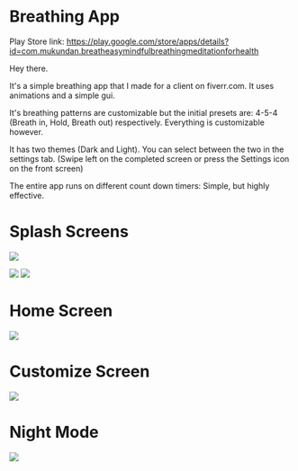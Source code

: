 # Breathing App

Play Store link: https://play.google.com/store/apps/details?id=com.mukundan.breatheasymindfulbreathingmeditationforhealth

Hey there.

It's a simple breathing app that I made for a client on fiverr.com. It uses animations and a simple gui.

It's breathing patterns are customizable but the initial presets are: 4-5-4 (Breath in, Hold, Breath out) respectively. Everything is customizable however.

It has two themes (Dark and Light). You can select between the two in the settings tab. (Swipe left on the completed screen or press the Settings icon on the front screen)

The entire app runs on different count down timers: Simple, but highly effective.


# Splash Screens

![](images/splashScreen.webp)

![](images/1.webp) ![](images/2.webp)


# Home Screen

![](images/homeScreen.webp)

# Customize Screen

![](images/customizeScreen.webp)

# Night Mode
![](images/nightMode.webp)
